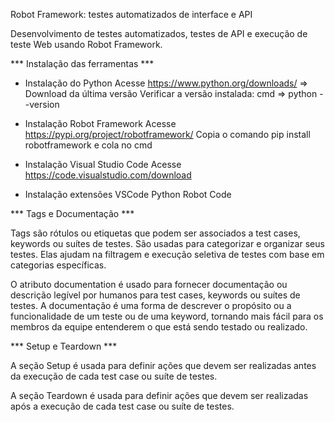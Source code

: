 Robot Framework: testes automatizados de interface e API


Desenvolvimento de testes automatizados, testes de API e execução de teste Web usando Robot Framework.


*** Instalação das ferramentas ***

- Instalação do Python
Acesse https://www.python.org/downloads/ => Download da última versão
Verificar a versão instalada: cmd => python --version

- Instalação Robot Framework
Acesse https://pypi.org/project/robotframework/
Copia o comando pip install robotframework e cola no cmd

- Instalação Visual Studio Code
Acesse https://code.visualstudio.com/download

- Instalação extensões VSCode
Python
Robot Code


*** Tags e Documentação ***

Tags são rótulos ou etiquetas que podem ser associados a test cases, keywords ou suítes de testes.
São usadas para categorizar e organizar seus testes. Elas ajudam na filtragem e execução seletiva 
de testes com base em categorias específicas.

O atributo documentation é usado para fornecer documentação ou descrição legível por humanos para 
test cases, keywords ou suítes de testes.
A documentação é uma forma de descrever o propósito ou a funcionalidade de um teste ou de uma keyword, 
tornando mais fácil para os membros da equipe entenderem o que está sendo testado ou realizado.


*** Setup e Teardown ***

A seção Setup é usada para definir ações que devem ser realizadas antes da execução de cada test case ou 
suíte de testes.

A seção Teardown é usada para definir ações que devem ser realizadas após a execução de cada test case ou 
suíte de testes.